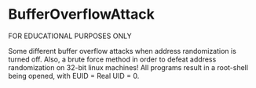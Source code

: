 # BufferOverflowAttack
FOR EDUCATIONAL PURPOSES ONLY

Some different buffer overflow attacks when address randomization is turned off.  Also, a brute force method in order to defeat address randomization on 32-bit linux machines! All programs result in a root-shell being opened, with EUID = Real UID = 0.
